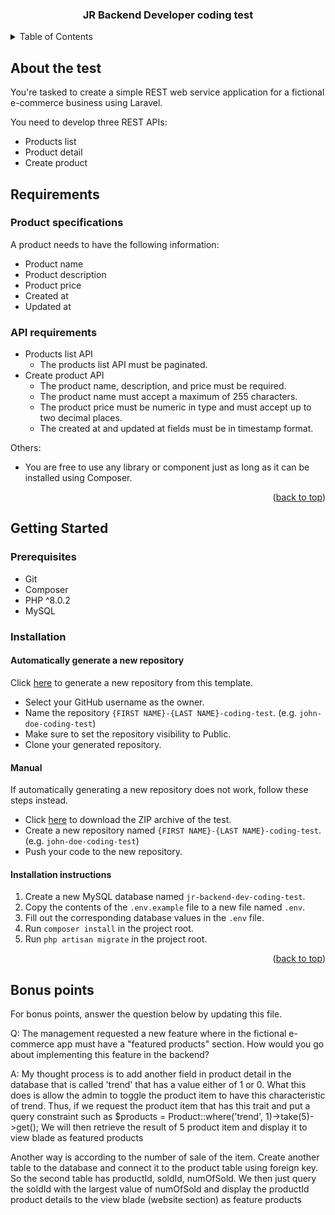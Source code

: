 <a name="readme-top"></a>

<div align="center">
    <h3 align="center">JR Backend Developer coding test</h3>
</div>

<!-- TABLE OF CONTENTS -->
<details>
  <summary>Table of Contents</summary>
  <ol>
    <li>
      <a href="#about-the-test">About the test</a>
    </li>
    <li>
      <a href="#requirements">Requirements</a>
      <ul>
        <li><a href="#product-specifications">Product specifications</a></li>
        <li><a href="#api-requirements">API Requirements</a></li>
      </ul>
    </li>
    <li>
      <a href="#getting-started">Getting started</a>
      <ul>
        <li><a href="#prerequisites">Prerequisites</a></li>
        <li><a href="#installation">Installation</a></li>
      </ul>
    </li>
    <li>
      <a href="#bonus-points">Bonus points</a>
    </li>
  </ol>
</details>

<!-- ABOUT THE TEST -->
## About the test

You're tasked to create a simple REST web service application for a fictional e-commerce business using Laravel.

You need to develop three REST APIs:

* Products list
* Product detail
* Create product

<!-- REQUIREMENTS -->
## Requirements

### Product specifications

A product needs to have the following information:

* Product name
* Product description
* Product price
* Created at
* Updated at

### API requirements

* Products list API
  * The products list API must be paginated.
* Create product API
  * The product name, description, and price must be required.
  * The product name must accept a maximum of 255 characters.
  * The product price must be numeric in type and must accept up to two decimal places.
  * The created at and updated at fields must be in timestamp format.
  
 Others:
 * You are free to use any library or component just as long as it can be installed using Composer.

<p align="right">(<a href="#readme-top">back to top</a>)</p>

<!-- GETTING STARTED -->
## Getting Started

### Prerequisites

* Git
* Composer
* PHP ^8.0.2
* MySQL

### Installation

#### Automatically generate a new repository
Click <a href="https://github.com/QualityTrade/jr-backend-dev-coding-test/generate" target="_blank">here</a> to generate a new repository from this template.

* Select your GitHub username as the owner.
* Name the repository `{FIRST NAME}-{LAST NAME}-coding-test`. (e.g. `john-doe-coding-test`)
* Make sure to set the repository visibility to Public.
* Clone your generated repository.

#### Manual
If automatically generating a new repository does not work, follow these steps instead.

* Click <a href="https://github.com/QualityTrade/jr-backend-dev-coding-test/archive/refs/heads/main.zip">here</a> to download the ZIP archive of the test.
* Create a new repository named `{FIRST NAME}-{LAST NAME}-coding-test`. (e.g. `john-doe-coding-test`)
* Push your code to the new repository.

#### Installation instructions
1. Create a new MySQL database named `jr-backend-dev-coding-test`.
2. Copy the contents of the `.env.example` file to a new file named `.env`.
3. Fill out the corresponding database values in the `.env` file.
4. Run `composer install` in the project root.
5. Run `php artisan migrate` in the project root.

<p align="right">(<a href="#readme-top">back to top</a>)</p>

<!-- BONUS POINTS -->
## Bonus points

For bonus points, answer the question below by updating this file.

Q: The management requested a new feature where in the fictional e-commerce app must have a "featured products" section.
How would you go about implementing this feature in the backend?

A: My thought process is to add another field in product detail in the database that is called 'trend' that has a value either of 1 or 0. What this does is allow the admin to toggle the product item to have this characteristic of trend. Thus, if we request the product item that has this trait and put a query constraint such as $products = Product::where('trend', 1)->take(5)->get(); We will then retrieve the result of 5 product item and display it to view blade as featured products

Another way is according to the number of sale of the item. Create another table to the database and connect it to the product table using foreign key. So the second table has productId, soldId, numOfSold. We then just query the soldId with the largest value of numOfSold and display the productId product details to the view blade (website section) as feature products
